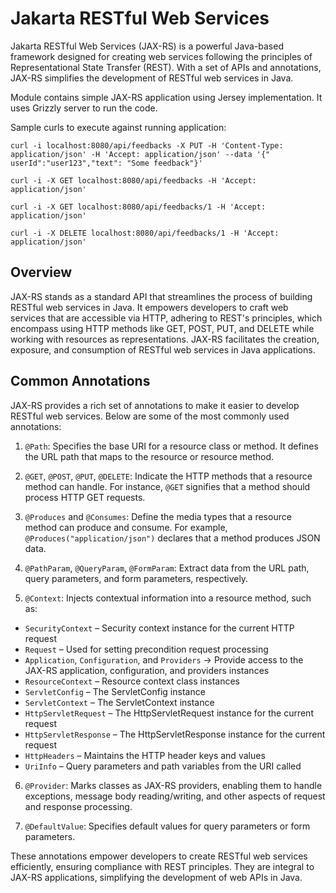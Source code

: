 # Jakarta RESTful Web Services

Jakarta RESTful Web Services (JAX-RS) is a powerful Java-based framework designed for creating web
services following the principles of Representational State Transfer (REST). With a set of APIs and annotations, JAX-RS
simplifies the development of RESTful web services in Java.

Module contains simple JAX-RS application using Jersey implementation.
It uses Grizzly server to run the code.

Sample curls to execute against running application:

```
curl -i localhost:8080/api/feedbacks -X PUT -H 'Content-Type: application/json' -H 'Accept: application/json' --data '{"
userId":"user123","text": "Some feedback"}'
```

```
curl -i -X GET localhost:8080/api/feedbacks -H 'Accept: application/json'
```

```
curl -i -X GET localhost:8080/api/feedbacks/1 -H 'Accept: application/json'
```

```
curl -i -X DELETE localhost:8080/api/feedbacks/1 -H 'Accept: application/json'
```

## Overview

JAX-RS stands as a standard API that streamlines the process of building RESTful web services in Java. It empowers
developers to craft web services that are accessible via HTTP, adhering to REST's principles, which encompass using HTTP
methods like GET, POST, PUT, and DELETE while working with resources as representations. JAX-RS facilitates the
creation, exposure, and consumption of RESTful web services in Java applications.

## Common Annotations

JAX-RS provides a rich set of annotations to make it easier to develop RESTful web services. Below are some of the most
commonly used annotations:

1. `@Path`: Specifies the base URI for a resource class or method. It defines the URL path that maps to the resource or
   resource method.

2. `@GET`, `@POST`, `@PUT`, `@DELETE`: Indicate the HTTP methods that a resource method can handle. For instance, `@GET`
   signifies that a method should process HTTP GET requests.

3. `@Produces` and `@Consumes`: Define the media types that a resource method can produce and consume. For
   example, `@Produces("application/json")` declares that a method produces JSON data.

4. `@PathParam`, `@QueryParam`, `@FormParam`: Extract data from the URL path, query parameters, and form parameters,
   respectively.

5. `@Context`: Injects contextual information into a resource method, such as:

- `SecurityContext` – Security context instance for the current HTTP request
- `Request` – Used for setting precondition request processing
- `Application`, `Configuration`, and `Providers` -> Provide access to the JAX-RS application, configuration, and
  providers instances
- `ResourceContext` – Resource context class instances
- `ServletConfig` – The ServletConfig instance
- `ServletContext` – The ServletContext instance
- `HttpServletRequest` – The HttpServletRequest instance for the current request
- `HttpServletResponse` – The HttpServletResponse instance for the current request
- `HttpHeaders` – Maintains the HTTP header keys and values
- `UriInfo` – Query parameters and path variables from the URI called


6. `@Provider`: Marks classes as JAX-RS providers, enabling them to handle exceptions, message body reading/writing, and
   other aspects of request and response processing.

7. `@DefaultValue`: Specifies default values for query parameters or form parameters.

These annotations empower developers to create RESTful web services efficiently, ensuring compliance with REST
principles. They are integral to JAX-RS applications, simplifying the development of web APIs in Java.
